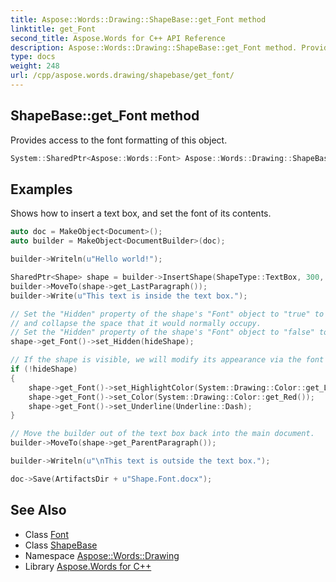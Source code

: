 ```yaml
---
title: Aspose::Words::Drawing::ShapeBase::get_Font method
linktitle: get_Font
second_title: Aspose.Words for C++ API Reference
description: Aspose::Words::Drawing::ShapeBase::get_Font method. Provides access to the font formatting of this object in C++.
type: docs
weight: 248
url: /cpp/aspose.words.drawing/shapebase/get_font/
---
```

## ShapeBase::get_Font method


Provides access to the font formatting of this object.

```cpp
System::SharedPtr<Aspose::Words::Font> Aspose::Words::Drawing::ShapeBase::get_Font()
```


## Examples



Shows how to insert a text box, and set the font of its contents. 
```cpp
auto doc = MakeObject<Document>();
auto builder = MakeObject<DocumentBuilder>(doc);

builder->Writeln(u"Hello world!");

SharedPtr<Shape> shape = builder->InsertShape(ShapeType::TextBox, 300, 50);
builder->MoveTo(shape->get_LastParagraph());
builder->Write(u"This text is inside the text box.");

// Set the "Hidden" property of the shape's "Font" object to "true" to hide the text box from sight
// and collapse the space that it would normally occupy.
// Set the "Hidden" property of the shape's "Font" object to "false" to leave the text box visible.
shape->get_Font()->set_Hidden(hideShape);

// If the shape is visible, we will modify its appearance via the font object.
if (!hideShape)
{
    shape->get_Font()->set_HighlightColor(System::Drawing::Color::get_LightGray());
    shape->get_Font()->set_Color(System::Drawing::Color::get_Red());
    shape->get_Font()->set_Underline(Underline::Dash);
}

// Move the builder out of the text box back into the main document.
builder->MoveTo(shape->get_ParentParagraph());

builder->Writeln(u"\nThis text is outside the text box.");

doc->Save(ArtifactsDir + u"Shape.Font.docx");
```

## See Also

* Class [Font](../../../aspose.words/font/)
* Class [ShapeBase](../)
* Namespace [Aspose::Words::Drawing](../../)
* Library [Aspose.Words for C++](../../../)
